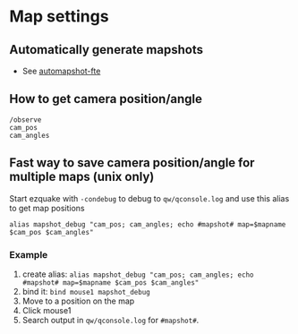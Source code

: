 # Map settings

## Automatically generate mapshots

- See [automapshot-fte](https://github.com/vikpe/automapshot-fte)

## How to get camera position/angle

```
/observe
cam_pos
cam_angles
```

## Fast way to save camera position/angle for multiple maps (unix only)

Start ezquake with `-condebug` to debug to `qw/qconsole.log` and use this alias to get map positions

```
alias mapshot_debug "cam_pos; cam_angles; echo #mapshot# map=$mapname $cam_pos $cam_angles"
```

### Example

1. create alias: `alias mapshot_debug "cam_pos; cam_angles; echo #mapshot# map=$mapname $cam_pos $cam_angles"`
2. bind it: `bind mouse1 mapshot_debug`
3. Move to a position on the map
4. Click mouse1
5. Search output in `qw/qconsole.log` for `#mapshot#`.
